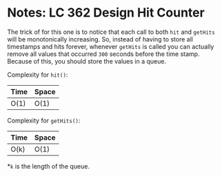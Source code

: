 # Notes: LC 362 Design Hit Counter

The trick of for this one is to notice that each call to both `hit` and
`getHits` will be monotonically increasing. So, instead of having to store all
timestamps and hits forever, whenever `getHits` is called you can actually
remove all values that occurred `300` seconds before the time stamp. Because of
this, you should store the values in a queue.

Complexity for `hit()`:

| Time | Space |
| ---- | ----- |
| O(1) | O(1)  |

Complexity for `getHits()`:

| Time | Space |
| ---- | ----- |
| O(k) | O(1)  |

\*`k` is the length of the queue.
